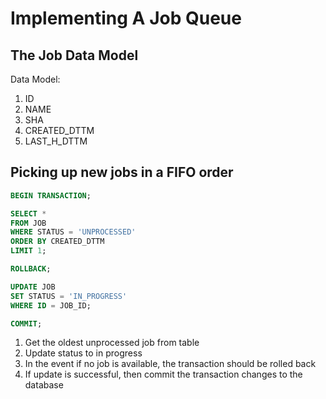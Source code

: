 # Implementing A Job Queue

## The Job Data Model

Data Model:

1. ID
1. NAME
1. SHA
1. CREATED_DTTM
1. LAST_H_DTTM

## Picking up new jobs in a FIFO order

```sql
BEGIN TRANSACTION;

SELECT *
FROM JOB
WHERE STATUS = 'UNPROCESSED'
ORDER BY CREATED_DTTM
LIMIT 1;

ROLLBACK;

UPDATE JOB
SET STATUS = 'IN_PROGRESS'
WHERE ID = JOB_ID;

COMMIT;
```

1. Get the oldest unprocessed job from table
1. Update status to in progress
1. In the event if no job is available, the transaction should be rolled back
1. If update is successful, then commit the transaction changes to the database
 